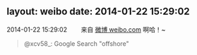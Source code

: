 layout: weibo
date: 2014-01-22 15:29:02
---
2014-01-22 15:29:02  &nbsp;&nbsp;&nbsp;&nbsp;&nbsp;&nbsp; 来自 <a href="http://weibo.com/" rel="nofollow">微博 weibo.com</a>
啊哈！~
>  @xcv58_: Google Search "offshore" ​​​
